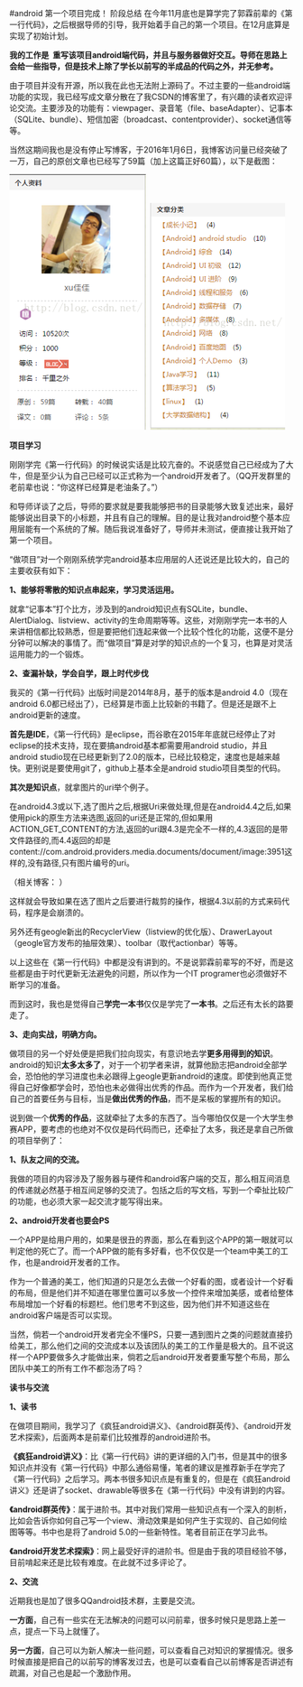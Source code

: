 #android 第一个项目完成！ 阶段总结
在今年11月底也是算学完了郭霖前辈的《第一行代码》，之后根据导师的引导，我开始着手自己的第一个项目。在12月底算是实现了初始计划。

 

**我的工作是  重写该项目android端代码，并且与服务器做好交互。导师在思路上会给一些指导，但是技术上除了学长以前写的半成品的代码之外，并无参考。**

由于项目并没有开源，所以我在此也无法附上源码了。不过主要的一些android端功能的实现，我已经写成文章分散在了我CSDN的博客里了，有兴趣的读者欢迎评论交流。主要涉及的功能有：viewpager、录音笔（file、baseAdapter）、记事本（SQLite、bundle）、短信加密（broadcast、contentprovider）、socket通信等等。

当然这期间我也是没有停止写博客，于2016年1月6日，我博客访问量已经突破了一万，自己的原创文章也已经写了59篇（加上这篇正好60篇），以下是截图：

<img src="https://raw.githubusercontent.com/Double2hao/xujiajia_blog/main/img/960.png" alt="">  <img src="https://raw.githubusercontent.com/Double2hao/xujiajia_blog/main/img/961.png" alt=""> 

 

**项目学习**

刚刚学完《第一行代码》的时候说实话是比较亢奋的。不说感觉自己已经成为了大牛，但是至少认为自己已经可以正式称为一个android开发者了。（QQ开发群里的老前辈也说：“你这样已经算是老油条了。”）

和导师详谈了之后，导师的要求就是要我能够把书的目录能够大致复述出来，最好能够说出目录下的小标题，并且有自己的理解。目的是让我对android整个基本应用层能有一个系统的了解。随后我说准备好了，导师并未测试，便直接让我开始了第一个项目。

 

“做项目”对一个刚刚系统学完android基本应用层的人还说还是比较大的，自己的主要收获有如下：

**1、能够将零散的知识点串起来，学习灵活运用。**

就拿“记事本”打个比方，涉及到的android知识点有SQLite，bundle、AlertDialog、listview、activity的生命周期等等。这些，对刚刚学完一本书的人来讲相信都比较熟悉，但是要把他们连起来做一个比较个性化的功能，这便不是分分钟可以解决的事情了。而“做项目”算是对学的知识点的一个复习，也算是对灵活运用能力的一个锻炼。

 

**2、查漏补缺，学会自学，跟上时代步伐**

我买的《第一行代码》出版时间是2014年8月，基于的版本是android 4.0（现在android 6.0都已经出了），已经算是市面上比较新的书籍了。但是还是跟不上android更新的速度。

**首先是IDE**，《第一行代码》是eclipse，而谷歌在2015年年底就已经停止了对eclipse的技术支持，现在要搞android基本都需要用android studio，并且android studio现在已经更新到了2.0的版本，已经比较稳定，速度也是越来越快。更别说是要使用git了，github上基本全是android studio项目类型的代码。

 

**其次是知识点**，就拿图片的uri举个例子。

在android4.3或以下,选了图片之后,根据Uri来做处理,但是在android4.4之后,如果使用pick的原生方法来选图,返回的uri还是正常的,但如果用ACTION_GET_CONTENT的方法,返回的uri跟4.3是完全不一样的,4.3返回的是带文件路径的,而4.4返回的却是content://com.android.providers.media.documents/document/image:3951这样的,没有路径,只有图片编号的uri。

（相关博客： ）

这样就会导致如果在选了图片之后要进行裁剪的操作，根据4.3以前的方式来码代码，程序是会崩溃的。

 

另外还有geogle新出的RecyclerView（listview的优化版）、DrawerLayout（geogle官方发布的抽屉效果）、toolbar（取代actionbar）等等。

以上这些在《第一行代码》中都是没有讲到的。不是说郭霖前辈写的不好，而是这些都是由于时代更新无法避免的问题，所以作为一个IT programer也必须做好不断学习的准备。

而到这时，我也是觉得自己**学完一本书**仅仅是学完了**一本书**。之后还有太长的路要走了。

 

**3、走向实战，明确方向。**

做项目的另一个好处便是把我们拉向现实，有意识地去学**更多用得到的知识**。android的知识**太多太多了**，对于一个初学者来讲，就算他励志把android全部学会，恐怕他的学习进度也未必跟得上geogle更新android的速度。即使到他真正觉得自己好像都学会时，恐怕也未必做得出优秀的作品。而作为一个开发者，我们给自己的首要任务与目标，当是**做出优秀的作品**，而不是呆板的掌握所有的知识。

说到做一个**优秀的作品**，这就牵扯了太多的东西了。当今哪怕仅仅是一个大学生参赛APP，要考虑的也绝对不仅仅是码代码而已，还牵扯了太多，我还是拿自己所做的项目举例了：

 

**1、队友之间的交流。**

我做的项目的内容涉及了服务器与硬件和android客户端的交互，那么相互间消息的传递就必然基于相互间足够的交流了。包括之后的写文档，写到一个牵扯比较广的功能，也必须大家一起交流才能写得出来。

 

**2、android开发者也要会PS**

一个APP是给用户用的，如果是很丑的界面，那么在看到这个APP的第一眼就可以判定他的死亡了。而一个APP做的能有多好看，也不仅仅是一个team中美工的工作，也是android开发者的工作。

作为一个普通的美工，他们知道的只是怎么去做一个好看的图，或者设计一个好看的布局，但是他们并不知道在哪里位置可以多放一个控件来增加美感，或者给整体布局增加一个好看的标题栏。他们思考不到这些，因为他们并不知道这些在android客户端是否可以实现。

当然，倘若一个android开发者完全不懂PS，只要一遇到图片之类的问题就直接扔给美工，那么他们之间的交流成本以及该团队的美工的工作量是极大的。且不说这样一个APP要做多久才能做出来，倘若之后android开发者要重写整个布局，那么团队中美工的所有工作不都泡汤了吗？

 

 

**读书与交流**

**1、读书**

在做项目期间，我学习了《疯狂android讲义》、《android群英传》、《android开发艺术探索》，后面两本是前辈们比较推荐的android进阶书。

**《疯狂android讲义》**：比《第一行代码》讲的更详细的入门书，但是其中的很多知识点并没有《第一行代码》中那么通俗易懂，笔者的建议是推荐新手在学完了《第一行代码》之后学习。两本书很多知识点是有重复的，但是在《疯狂android讲义》还是讲了socket、drawable等很多在《第一行代码》中没有讲到的内容。

**《android群英传》**：属于进阶书。其中对我们常用一些知识点有一个深入的剖析，比如会告诉你如何自己写一个view、滑动效果是如何产生于实现的、自己如何绘图等等。书中也是将了android 5.0的一些新特性。笔者目前正在学习此书。 

**《android开发艺术探索》**：网上最受好评的进阶书。但是由于我的项目经验不够，目前啃起来还是比较有难度。在此就不过多评论了。

 

**2、交流**

近期我也是加了很多QQandroid技术群，主要是交流。

**一方面**，自己有一些实在无法解决的问题可以问前辈，很多时候只是思路上差一点，提点一下马上就懂了。

**另一方面**，自己可以为新人解决一些问题，可以查看自己对知识的掌握情况。很多时候直接是把自己的以前写的博客发过去，也是可以查看自己以前博客是否讲述有疏漏，对自己也是起一个激励作用。

 
